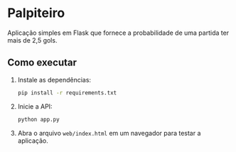 # Palpiteiro

Aplicação simples em Flask que fornece a probabilidade de uma partida ter mais de 2,5 gols.

## Como executar

1. Instale as dependências:
   ```bash
   pip install -r requirements.txt
   ```
2. Inicie a API:
   ```bash
   python app.py
   ```
3. Abra o arquivo `web/index.html` em um navegador para testar a aplicação.

